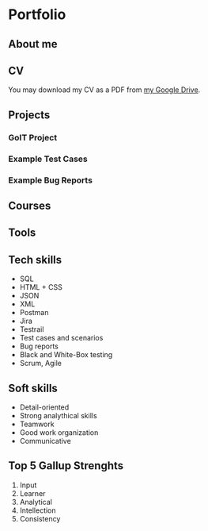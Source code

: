 # Portfolio
## About me
## CV
You may download my CV as a PDF from [my Google Drive](https://drive.google.com/file/d/1RLbscwflUqNo10JdwTzcoHJuou1SjzhV/view?usp=sharing).
## Projects
### GoIT Project
### Example Test Cases
### Example Bug Reports
## Courses
## Tools
## Tech skills
- SQL
- HTML + CSS
- JSON
- XML
- Postman
- Jira
- Testrail
- Test cases and scenarios
- Bug reports
- Black and White-Box testing
- Scrum, Agile
## Soft skills
- Detail-oriented
- Strong analythical skills
- Teamwork
- Good work organization
- Communicative
## Top 5 Gallup Strenghts
1. Input
2. Learner
3. Analytical
4. Intellection
5. Consistency
